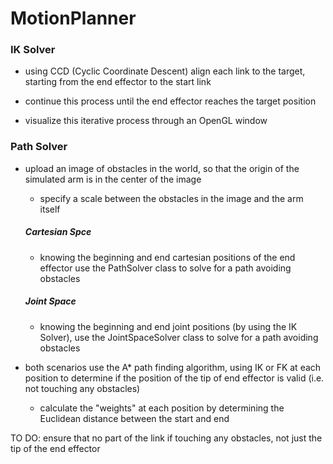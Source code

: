 # MotionPlanner

### IK Solver
* using CCD (Cyclic Coordinate Descent) align each link to the target, starting from the end effector to the start link
* continue this process until the end effector reaches the target position

* visualize this iterative process through an OpenGL window

### Path Solver
* upload an image of obstacles in the world, so that the origin of the simulated arm is in the center of the image
     * specify a scale between the obstacles in the image and the arm itself

  ##### Cartesian Spce
  * knowing the beginning and end cartesian positions of the end effector use the PathSolver class to solve for a path avoiding obstacles
  
  ##### Joint Space
  * knowing the beginning and end joint positions (by using the IK Solver), use the JointSpaceSolver class to solve for a path avoiding obstacles
  
* both scenarios use the A* path finding algorithm, using IK or FK at each position to determine if the position of the tip of end effector is valid (i.e. not touching any obstacles)
     * calculate the "weights" at each position by determining the Euclidean distance between the start and end
     
TO DO: ensure that no part of the link if touching any obstacles, not just the tip of the end effector
 
